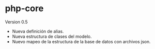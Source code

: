# php-core

Version 0.5

* Nueva definición de alias.
* Nueva estructura de clases del modelo.
* Nuevo mapeo de la estructura de la base de datos con archivos json.